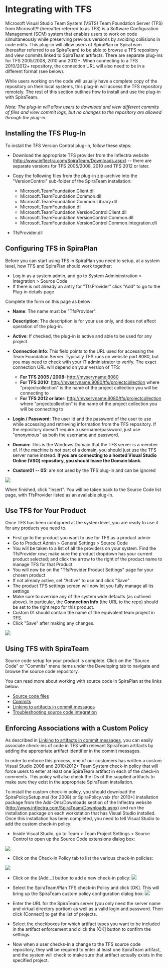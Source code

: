 # Integrating with TFS

Microsoft Visual Studio Team System (VSTS) Team Foundation Server (TFS) from Microsoft® (hereafter referred to as TFS) is a Software Configuration Management (SCM) system that enables users to work on code simultaneously while preserving previous versions by avoiding collisions in code edits. This plug-in will allow users of SpiraPlan or SpiraTeam (hereafter referred to as SpiraTeam) to be able to browse a TFS repository and view commits linked to SpiraTeam artifacts. There are separate plug-ins for TFS 2005/2008, 2010 and 2012+. When connecting to a TFS 2010/2012+ repository, the connection URL will also need to be in a different format (see below).

While users working on the code will usually have a complete copy of the repository on their local systems, this plug-in will access the TFS repository remotely. The rest of this section outlines how to install and use the plug-in with SpiraTeam.

*Note: The plug-in will allow users to download and view different commits of files and view commit logs, but no changes to the repository are allowed through the plug-in.*

## Installing the TFS Plug-In 
To install the TFS Version Control plug-in, follow these steps:

-   Download the appropriate TFS provider from the Inflectra website (http://www.inflectra.com/SpiraTeam/Downloads.aspx) -- there are separate versions for TFS 2005/2008, 2010 and TFS 2012 or later.
-   Copy the following files from the plug-in zip-archive into the "VersionControl" sub-folder of the SpiraTeam installation:

    -   Microsoft.TeamFoundation.Client.dll
    -   Microsoft.TeamFoundation.Common.dll
    -   Microsoft.TeamFoundation.Common.Library.dll
    -   Microsoft.TeamFoundation.dll
    -   Microsoft.TeamFoundation.VersionControl.Client.dll
    -   Microsoft.TeamFoundation.VersionControl.Common.dll
    -   Microsoft.TeamFoundation.VersionControl.Common.Integration.dll
 -   TfsProvider.dll

## Configuring TFS in SpiraPlan
Before you can start using TFS in SpiraPlan you need to setup, at a system level, how TFS and SpiraPlan should work together: 

- Log in as a system admin, and go to System Admininstration > Integration > Source Code
- If there is not already an antry for "TfsProvider" click "Add" to go to the Plug-in details page

Complete the form on this page as below:

-   **Name**: The name must be "TfsProvider".
-   **Description**: The description is for your use only, and does not affect operation of the plug-in.
-   **Active**: If checked, the plug-in is active and able to be used for any project.
-   **Connection Info**: This field points to the URL used for accessing the Team Foundation Server. Typically TFS runs on website port 8080, but you may need to check with your IT administrator to verify. The exact connection URL will depend on your version of TFS:

    -   **For TFS 2005 / 2008:** <http://myservname:8080>
    -   **For TFS 2010:** <http://myservname:8080/tfs/projectcollection> where "projectcollection" is the name of the project collection you will be connecting to
    -   **For TFS 2012 or later:** <http://myservname:8080/tfs/projectcollection> where "projectcollection" is the name of the project collection you will be connecting to

-   **Login / Password**: The user id and the password of the user to use while accessing and retrieving information from the TFS repository. If the repository doesn't require a username/password, just use "*anonymous"* as both the username and password.
-   **Domain:** This is the Windows Domain that the TFS server is a member of. If the machine is not part of a domain, you should just use the TFS server name instead. **If you are connecting to a hosted Visual Studio Online (VSO) repository, you should leave the Domain blank.**
-   **Custom01 -- 05:** are not used by the TFS plug-in and can be ignored

![](img/Integrating_with_TFS_24.png)

When finished, click "Insert". You will be taken back to the Source Code list page, with TfsProvider listed as an available plug-in.

## Use TFS for Your Product
Once TFS has been configured at the system level, you are ready to use it for any products you need to. 

- First go to the product you want to use for TFS as a product admin
- Go to Product Admin > General Settings > Source Code
- You will be taken to a list of all the providers on your system. Find the TfsProvider row; make sure the product dropdown has your current product selected; and click the arrow to the right of the product name to manage TFS for that Product
- You will now be on the "TfsProvider Product Settings" page for your chosen product
- If not already active, set "Active" to use and click "Save"
- The product TFS settings screen will now let you fully manage all its settings
- Make sure to override any of the system wide defaults (as outlined above). In particular, the **Connection Info** (the URL to the repo) should be set to the right repo for this product.
- Custom 01 should contain the name of the equivalent team project in TFS.
- Click "Save" after making any changes.

![](img/Integrating_with_TFS_25.png)


## Using TFS with SpiraTeam
Source code setup for your product is complete. Click on the "Source Code" or "Commits" menu items under the Developing tab to navigate and browse the source code repository.

You can read more about working with source code in SpiraPlan at the links below:

- [Source code files](../../Spira-User-Manual/Source-Code/#source-code-file-list)
- [Commits](../../Spira-User-Manual/Commits/#commit-list)
- [Linking to artifacts in commit messages](../../Spira-User-Manual/Commits/#linking-to-artifacts-in-commit-messages)
- [Troubleshooting source code integration](../../Spira-User-Manual/Source-Code/#troubleshooting-source-code-integration)


## Enforcing Associations with a Custom Policy

As described in [Linking to artifacts in commit messages](../../Spira-User-Manual/Commits/#linking-to-artifacts-in-commit-messages), you can easily associate check-ins of code in TFS with relevant SpiraTeam artifacts by adding the appropriate artifact identifier in the commit messages.

In order to enforce this process, one of our customers has written a custom Visual Studio 2008 and 2010/2012+ Team System check-in policy that will force users to enter at least one SpiraTeam artifact in each of the check-in comments. This policy will also check the IDs of the supplied artifacts to make sure they exist in the appropriate SpiraTeam installation.

To install the custom check-in policy, you should download the SpiraPolicySetup.msi (for 2008) or SpiraPolicy.vsix (for 2010+) installation package from the Add-Ons/Downloads section of the Inflectra website (<http://www.inflectra.com/SpiraTeam/Downloads.aspx>) and run the installation package on each workstation that has Visual Studio installed. Once this installation has been completed, you need to tell Visual Studio to add the custom check-in policy:

- Inside Visual Studio, go to Team \> Team Project Settings \> Source Control to open up the Source Code extensions dialog box:

![](img/Integrating_with_TFS_33.png)

- Click on the Check-in Policy tab to list the various check-in policies:

![](img/Integrating_with_TFS_34.png)


- Click on the \[Add...\] button to add a new check-in policy:
![](img/Integrating_with_TFS_35.png)


- Select the SpiraTeam/Plan TFS check-in Policy and click \[OK\]. This will bring up the SpiraTeam custom policy configuration dialog box:
![](img/Integrating_with_TFS_36.png)

- Enter the URL for the SpiraTeam server (you only need the server name and virtual directory portion) as well as a valid login and password. Then click \[Connect\] to get the list of projects.
- Select the checkboxes for which artifact types you want to be included in the artifact enforcement and click the \[OK\] button to confirm the settings.
- Now when a user checks-in a change to the TFS source code repository, they will be required to enter at least one SpiraTeam artifact, and the system will check to make sure that artifact actually exists in the specified project.
